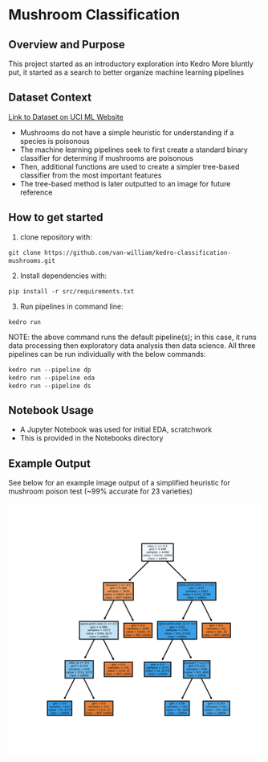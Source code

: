 # Mushroom Classification

## Overview and Purpose

This project started as an introductory exploration into Kedro
More bluntly put, it started as a search to better organize machine learning pipelines

## Dataset Context

[Link to Dataset on UCI ML Website](https://archive.ics.uci.edu/ml/datasets/mushroom)
- Mushrooms do not have a simple heuristic for understanding if a species is poisonous
- The machine learning pipelines seek to first create a standard binary classifier for determing if mushrooms are poisonous
- Then, additional functions are used to create a simpler tree-based classifier from the most important features
- The tree-based method is later outputted to an image for future reference 

## How to get started

1. clone repository with:
```
git clone https://github.com/van-william/kedro-classification-mushrooms.git
```
2. Install dependencies with:
```
pip install -r src/requirements.txt
```
3. Run pipelines in command line:
```
kedro run
```
NOTE: the above command runs the default pipeline(s); in this case, it runs data processing then exploratory data analysis then data science. All three pipelines can be run individually with the below commands:
``` 
kedro run --pipeline dp
kedro run --pipeline eda
kedro run --pipeline ds
```

## Notebook Usage
- A Jupyter Notebook was used for initial EDA, scratchwork
- This is provided in the Notebooks directory

## Example Output
See below for an example image output of a simplified heuristic for mushroom poison test (~99% accurate for 23 varieties)

![tree image](./example_outputs/tree_image.png "Tree Classifier Overview")